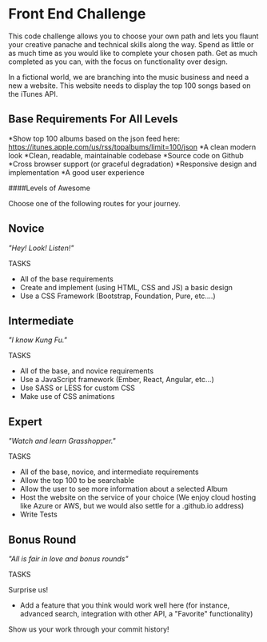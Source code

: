 # Front End Challenge
This code challenge allows you to choose your own path and lets you flaunt your creative panache and technical skills along the way. Spend as little or as much time as you would like to complete your chosen path. Get as much completed as you can, with the focus on functionality over design.

In a fictional world, we are branching into the music business and need a new a website. This website needs to display the top 100 songs based on the iTunes API.

## Base Requirements For All Levels

*Show top 100 albums based on the json feed here: https://itunes.apple.com/us/rss/topalbums/limit=100/json
*A clean modern look
*Clean, readable, maintainable codebase
*Source code on Github
*Cross browser support (or graceful degradation)
*Responsive design and implementation
*A good user experience

####Levels of Awesome

Choose one of the following routes for your journey.

## Novice
_"Hey! Look! Listen!"_

TASKS

* All of the base requirements
* Create and implement (using HTML, CSS and JS) a basic design
* Use a CSS Framework (Bootstrap, Foundation, Pure, etc.…)

## Intermediate
_"I know Kung Fu."_

TASKS

* All of the base, and novice requirements
* Use a JavaScript framework (Ember, React, Angular, etc...)
* Use SASS or LESS for custom CSS
* Make use of CSS animations

## Expert
_"Watch and learn Grasshopper."_

TASKS

* All of the base, novice, and intermediate requirements
* Allow the top 100 to be searchable
* Allow the user to see more information about a selected Album
* Host the website on the service of your choice (We enjoy cloud hosting like Azure or AWS, but we would also settle for a .github.io address)
* Write Tests

## Bonus Round
_"All is fair in love and bonus rounds"_

TASKS

Surprise us!

* Add a feature that you think would work well here (for instance, advanced search, integration with other API, a "Favorite" functionality)

Show us your work through your commit history!

